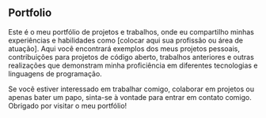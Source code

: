 ## Portfolio

Este é o meu portfólio de projetos e trabalhos, onde eu compartilho minhas experiências e habilidades como [colocar aqui sua profissão ou área de atuação]. Aqui você encontrará exemplos dos meus projetos pessoais, contribuições para projetos de código aberto, trabalhos anteriores e outras realizações que demonstram minha proficiência em diferentes tecnologias e linguagens de programação.

Se você estiver interessado em trabalhar comigo, colaborar em projetos ou apenas bater um papo, sinta-se à vontade para entrar em contato comigo. Obrigado por visitar o meu portfólio!

